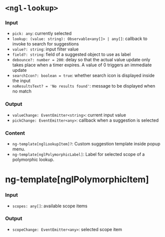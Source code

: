 # `<ngl-lookup>`

### Input

  * `pick: any`: currently selected
  * `lookup: (value: string): Observable<any[]> | any[]`: callback to invoke to search for suggestions
  * `value?: string`: input filter value
  * `field?: string`: field of a suggested object to use as label
  * `debounce?: number = 200`:  delay so that the actual value update only takes place when a timer expires. A value of 0 triggers an immediate update
  * `searchIcon?: boolean = true`: whether search icon is displayed inside the input
  * `noResultsText? = 'No results found'`: message to be displayed when no match

### Output

  * `valueChange: EventEmitter<string>`: current input value
  * `pickChange: EventEmitter<any>`: callback when a suggestion is selected

### Content

  * `ng-template[nglLookupItem]?`: Custom suggestion template inside popup menu.
  * `ng-template[nglPolymorphicLabel]`: Label for selected scope of a polymorphic lookup.

# ng-template[nglPolymorphicItem]

### Input

  * `scopes: any[]`: available scope items

### Output

  * `scopeChange: EventEmitter<any>`: selected scope item

